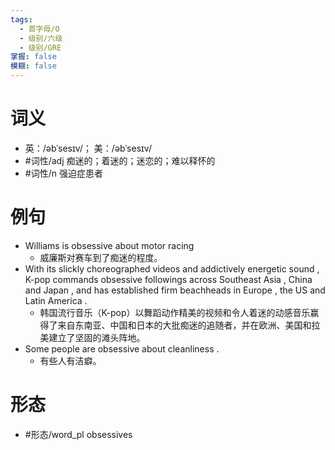 ```yaml
---
tags:
  - 首字母/O
  - 级别/六级
  - 级别/GRE
掌握: false
模糊: false
---
```

# 词义
- 英：/əbˈsesɪv/； 美：/əbˈsesɪv/
- #词性/adj  痴迷的；着迷的；迷恋的；难以释怀的
- #词性/n  强迫症患者
# 例句
- Williams is obsessive about motor racing
	- 威廉斯对赛车到了痴迷的程度。
- With its slickly choreographed videos and addictively energetic sound , K-pop commands obsessive followings across Southeast Asia , China and Japan , and has established firm beachheads in Europe , the US and Latin America .
	- 韩国流行音乐（K-pop）以舞蹈动作精美的视频和令人着迷的动感音乐赢得了来自东南亚、中国和日本的大批痴迷的追随者，并在欧洲、美国和拉美建立了坚固的滩头阵地。
- Some people are obsessive about cleanliness .
	- 有些人有洁癖。
# 形态
- #形态/word_pl obsessives

